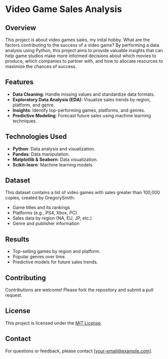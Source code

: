 # Video Game Sales Analysis

## Overview
This project is about video games sales, my inital hobby. What are the factors contributing to the success of a video game? By performing a data analysis using Python, this project aims to provide valuable insights that can help game studios make more informed decisions about which movies to produce, which companies to partner with, and how to allocate resources to maximize the chances of success.

## Features
- **Data Cleaning**: Handle missing values and standardize data formats.
- **Exploratory Data Analysis (EDA)**: Visualize sales trends by region, platform, and genre.
- **Insights**: Identify top-performing games, platforms, and genres.
- **Predictive Modeling**: Forecast future sales using machine learning techniques.

## Technologies Used
- **Python**: Data analysis and visualization.
- **Pandas**: Data manipulation.
- **Matplotlib & Seaborn**: Data visualization.
- **Scikit-learn**: Machine learning models.


## Dataset
This dataset contains a list of video games with sales greater than 100,000 copies, created by GregorySmith:
- Game titles and its rankings
- Platforms (e.g., PS4, Xbox, PC)
- Sales data by region (NA, EU, JP, etc.)
- Genre and publisher information

## Results
- Top-selling games by region and platform.
- Popular genres over time.
- Predictive models for future sales trends.

## Contributing
Contributions are welcome! Please fork the repository and submit a pull request.

## License
This project is licensed under the [MIT License](LICENSE).

## Contact
For questions or feedback, please contact [your-email@example.com].